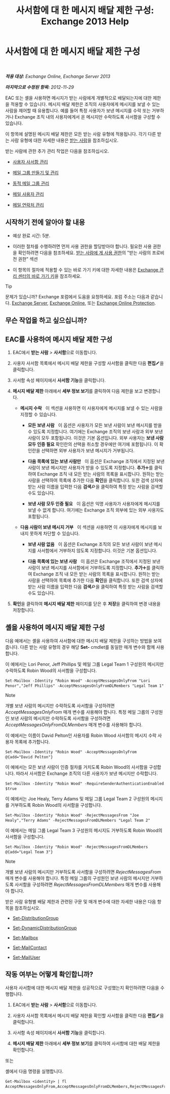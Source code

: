 ﻿---
title: '사서함에 대 한 메시지 배달 제한 구성: Exchange 2013 Help'
TOCTitle: 사서함에 대 한 메시지 배달 제한 구성
ms:assetid: c4b8b89f-3dbe-4cb8-8839-9a4e8067e00c
ms:mtpsurl: https://technet.microsoft.com/ko-kr/library/Bb397214(v=EXCHG.150)
ms:contentKeyID: 50556081
ms.date: 05/22/2018
mtps_version: v=EXCHG.150
ms.translationtype: MT
---

# 사서함에 대 한 메시지 배달 제한 구성

 

_**적용 대상:** Exchange Online, Exchange Server 2013_

_**마지막으로 수정된 항목:** 2012-11-29_

EAC 또는 셸을 사용하면 메시지가 받는 사람에게 개별적으로 배달되는지에 대한 제한을 적용할 수 있습니다. 메시지 배달 제한은 조직의 사용자에게 메시지를 보낼 수 있는 사람을 제어할 때 유용합니다. 예를 들어 특정 사용자가 보낸 메시지를 수락 또는 거부하거나 Exchange 조직 내의 사용자에게서 온 메시지만 수락하도록 사서함을 구성할 수 있습니다.

이 항목에 설명된 메시지 배달 제한은 모든 받는 사람 유형에 적용됩니다. 각기 다른 받는 사람 유형에 대한 자세한 내용은 [받는 사람](recipients-exchange-2013-help.md)을 참조하십시오.

받는 사람에 관한 추가 관리 작업은 다음을 참조하십시오.

  - [사용자 사서함 관리](manage-user-mailboxes-exchange-2013-help.md)

  - [메일 그룹 만들기 및 관리](create-and-manage-distribution-groups-exchange-2013-help.md)

  - [동적 메일 그룹 관리](manage-dynamic-distribution-groups-exchange-2013-help.md)

  - [메일 사용자 관리](manage-mail-users-exchange-2013-help.md)

  - [메일 연락처 관리](manage-mail-contacts-exchange-2013-help.md)

## 시작하기 전에 알아야 할 내용

  - 예상 완료 시간: 5분.

  - 이러한 절차를 수행하려면 먼저 사용 권한을 할당받아야 합니다. 필요한 사용 권한을 확인하려면 다음을 참조하세요. [받는 사람에 게 사용 권한](recipients-permissions-exchange-2013-help.md)의 "받는 사람의 프로비전 권한" 섹션

  - 이 항목의 절차에 적용할 수 있는 바로 가기 키에 대한 자세한 내용은 [Exchange 관리 센터의 바로 가기 키](keyboard-shortcuts-in-the-exchange-admin-center-exchange-online-protection-help.md)을 참조하세요.


> [!TIP]
> 문제가 있습니까? Exchange 포럼에서 도움을 요청하세요. 포럼 주소는 다음과 같습니다. <A href="https://go.microsoft.com/fwlink/p/?linkid=60612">Exchange Server</A>, <A href="https://go.microsoft.com/fwlink/p/?linkid=267542">Exchange Online</A>, 또는 <A href="https://go.microsoft.com/fwlink/p/?linkid=285351">Exchange Online Protection</A>.



## 무슨 작업을 하고 싶으십니까?

## EAC를 사용하여 메시지 배달 제한 구성

1.  EAC에서 **받는 사람** \> **사서함**으로 이동합니다.

2.  사용자 사서함 목록에서 메시지 배달 제한을 구성할 사서함을 클릭한 다음 **편집**![편집 아이콘](images/JJ218640.6f53ccb2-1f13-4c02-bea0-30690e6ea71d(EXCHG.150).gif "편집 아이콘")을 클릭합니다.

3.  사서함 속성 페이지에서 **사서함 기능**을 클릭합니다.

4.  **메시지 배달 제한** 아래에서 **세부 정보 보기**를 클릭하여 다음 제한을 보고 변경합니다.
    
      - **메시지 수락**   이 섹션을 사용하면 이 사용자에게 메시지를 보낼 수 있는 사람을 지정할 수 있습니다.
        
          - **모든 보낸 사람**   이 옵션은 사용자가 모든 보낸 사람이 보낸 메시지를 받을 수 있도록 지정합니다. 여기에는 Exchange 조직의 보낸 사람과 외부 보낸 사람이 모두 포함됩니다. 이것은 기본 옵션입니다. 외부 사용자는 **보낸 사람 모두 인증 필요** 확인란의 선택을 취소할 경우에만 여기에 포함됩니다. 이 확인란을 선택하면 외부 사용자가 보낸 메시지가 거부됩니다.
        
          - **다음 목록에 있는 보낸 사람만**   이 옵션은 Exchange 조직에서 지정된 보낸 사람이 보낸 메시지만 사용자가 받을 수 있도록 지정합니다. **추가**![아이콘 추가](images/JJ218640.c1e75329-d6d7-4073-a27d-498590bbb558(EXCHG.150).gif "아이콘 추가")를 클릭하여 Exchange 조직 내 모든 받는 사람의 목록을 표시합니다. 원하는 받는 사람을 선택하여 목록에 추가한 다음 **확인**을 클릭합니다. 또한 검색 상자에 받는 사람 이름을 입력한 다음 **검색**![검색 아이콘](images/Dd353189.773574d0-9b92-4cab-9f6b-81532c7418b9(EXCHG.150).gif "검색 아이콘")을 클릭하여 특정 받는 사람을 검색할 수도 있습니다.
        
          - **보낸 사람 모두 인증 필요**   이 옵션은 익명 사용자가 사용자에게 메시지를 보낼 수 없게 합니다. 여기에는 Exchange 조직 외부에 있는 외부 사용자도 포함됩니다.
    
      - **다음 사람이 보낸 메시지 거부**   이 섹션을 사용하면 이 사용자에게 메시지를 보내지 못하게 차단할 수 있습니다.
        
          - **보낸 사람 없음**   이 옵션은 Exchange 조직의 모든 보낸 사람이 보낸 메시지를 사서함에서 거부하지 않도록 지정합니다. 이것은 기본 옵션입니다.
        
          - **다음 목록에 있는 보낸 사람**   이 옵션은 Exchange 조직에서 지정된 보낸 사람이 보낸 메시지를 사서함에서 거부하도록 지정합니다. **추가**![아이콘 추가](images/JJ218640.c1e75329-d6d7-4073-a27d-498590bbb558(EXCHG.150).gif "아이콘 추가")를 클릭하여 Exchange 조직 내 모든 받는 사람의 목록을 표시합니다. 원하는 받는 사람을 선택하여 목록에 추가한 다음 **확인**을 클릭합니다. 또한 검색 상자에 받는 사람 이름을 입력한 다음 **검색**![검색 아이콘](images/Dd353189.773574d0-9b92-4cab-9f6b-81532c7418b9(EXCHG.150).gif "검색 아이콘")을 클릭하여 특정 받는 사람을 검색할 수도 있습니다.

5.  **확인**을 클릭하여 **메시지 배달 제한** 페이지를 닫은 후 **저장**을 클릭하여 변경 내용을 저장합니다.

## 셸을 사용하여 메시지 배달 제한 구성

다음 예에서는 셸을 사용하여 사서함에 대한 메시지 배달 제한을 구성하는 방법을 보여줍니다. 다른 받는 사람 유형의 경우 해당 **Set-** cmdlet를 동일한 매개 변수와 함께 사용합니다.

이 예에서는 Lori Penor, Jeff Phillips 및 메일 그룹 Legal Team 1 구성원의 메시지만 수락하도록 Robin Wood의 사서함을 구성합니다.

    Set-Mailbox -Identity "Robin Wood" -AcceptMessagesOnlyFrom "Lori Penor","Jeff Phillips" -AcceptMessagesOnlyFromDLMembers "Legal Team 1"


> [!NOTE]
> 개별 보낸 사람의 메시지만 수락하도록 사서함을 구성하려면 <EM>AcceptMessagesOnlyFrom</EM> 매개 변수를 사용해야 합니다. 특정 메일 그룹의 구성원인 보낸 사람의 메시지만 수락하도록 사서함을 구성하려면 <EM>AcceptMessagesOnlyFromDLMembers</EM> 매개 변수를 사용해야 합니다.



이 예에서는 이름이 David Pelton인 사용자를 Robin Wood 사서함의 메시지 수락 사용자 목록에 추가합니다.

    Set-Mailbox -Identity "Robin Wood" -AcceptMessagesOnlyFrom @{add="David Pelton"}

이 예에서는 모든 보낸 사람이 인증 절차를 거치도록 Robin Wood의 사서함을 구성합니다. 따라서 사서함은 Exchange 조직의 다른 사용자가 보낸 메시지만 수락합니다.

    Set-Mailbox -Identity "Robin Wood" -RequireSenderAuthenticationEnabled $true

이 예에서는 Joe Healy, Terry Adams 및 메일 그룹 Legal Team 2 구성원의 메시지를 거부하도록 Robin Wood의 사서함을 구성합니다.

    Set-Mailbox -Identity "Robin Wood" -RejectMessagesFrom "Joe Healy","Terry Adams" -RejectMessagesFromDLMembers "Legal Team 2"

이 예에서는 메일 그룹 Legal Team 3 구성원의 메시지도 거부하도록 Robin Wood의 사서함을 구성합니다.

    Set-Mailbox -Identity "Robin Wood" -RejectMessagesFromDLMembers @{add="Legal Team 3"}


> [!NOTE]
> 개별 보낸 사람의 메시지만 거부하도록 사서함을 구성하려면 <EM>RejectMessagesFrom</EM> 매개 변수를 사용해야 합니다. 특정 메일 그룹의 구성원인 보낸 사람의 메시지만 거부하도록 사서함을 구성하려면 <EM>RejectMessagesFromDLMembers</EM> 매개 변수를 사용해야 합니다.



받은 사람 유형별 배달 제한과 관련된 구문 및 매개 변수에 대한 자세한 내용은 다음 항목을 참조하십시오.

  - [Set-DistributionGroup](https://technet.microsoft.com/ko-kr/library/bb124955\(v=exchg.150\))

  - [Set-DynamicDistributionGroup](https://technet.microsoft.com/ko-kr/library/bb123796\(v=exchg.150\))

  - [Set-Mailbox](https://technet.microsoft.com/ko-kr/library/bb123981\(v=exchg.150\))

  - [Set-MailContact](https://technet.microsoft.com/ko-kr/library/aa995950\(v=exchg.150\))

  - [Set-MailUser](https://technet.microsoft.com/ko-kr/library/aa995971\(v=exchg.150\))

## 작동 여부는 어떻게 확인합니까?

사용자 사서함에 대한 메시지 배달 제한을 성공적으로 구성했는지 확인하려면 다음을 수행합니다.

1.  EAC에서 **받는 사람** \> **사서함**으로 이동합니다.

2.  사용자 사서함 목록에서 메시지 배달 제한을 확인할 사서함을 클릭한 다음 **편집**![편집 아이콘](images/JJ218640.6f53ccb2-1f13-4c02-bea0-30690e6ea71d(EXCHG.150).gif "편집 아이콘")을 클릭합니다.

3.  사서함 속성 페이지에서 **사서함 기능**을 클릭합니다.

4.  **메시지 배달 제한** 아래에서 **세부 정보 보기**를 클릭하여 사서함에 대한 배달 제한을 확인합니다.

또는

셸에서 다음 명령을 실행합니다.

    Get-Mailbox <identity> | fl AcceptMessagesOnlyFrom,AcceptMessagesOnlyFromDLMembers,RejectMessagesFrom,RejectMessagesFromDLMembers,RequireSenderAuthenticationEnabled

